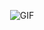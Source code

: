 <p align="center">
  <img src="[https://i.pinimg.com/originals/97/b3/12/97b312409fbcabc96d97ef45bf8f852b.gif]" alt="GIF">
</p>
